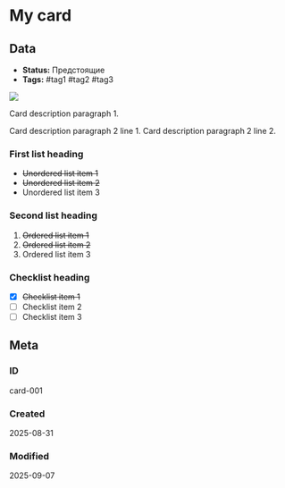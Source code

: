 # My card

## Data

- **Status:** Предстоящие
- **Tags:** #tag1 #tag2 #tag3

![](https://kot-pes.com/wp-content/uploads/2019/02/post_5c606d00523e3.jpg)

Card description paragraph 1.

Card description paragraph 2 line 1.
Card description paragraph 2 line 2.

### First list heading

- ~~Unordered list item 1~~
- ~~Unordered list item 2~~
- Unordered list item 3

### Second list heading

1. ~~Ordered list item 1~~
1. ~~Ordered list item 2~~
1. Ordered list item 3

### Checklist heading

- [x] ~~Checklist item 1~~
- [ ] Checklist item 2
- [ ] Checklist item 3

## Meta

### ID

card-001

### Created

2025-08-31

### Modified

2025-09-07
